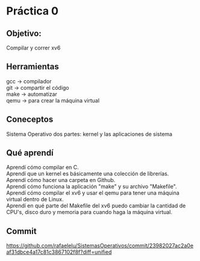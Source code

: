 # Práctica 0
## Objetivo:
Compilar y correr xv6

## Herramientas
gcc -> compilador\
git -> compartir el código\
make  -> automatizar\
qemu -> para crear la máquina virtual

## Coneceptos
Sistema Operativo dos partes: kernel y las aplicaciones de sistema

## Qué aprendí

Aprendí cómo compilar en C.\
Aprendí que un kernel es básicamente una colección de librerías.\
Aprendí cómo hacer una carpeta en Github.\
Aprendí cómo funciona la aplicación "make" y su archivo "Makefile".\
Aprendí cómo compilar el xv6 y usar el qemu para tener una máquina virtual dentro de Linux.\
Aprendí en qué parte del Makefile del xv6 puedo cambiar la cantidad de CPU's, disco duro y memoria para cuando haga la máquina virtual.

## Commit
https://github.com/rafaelelu/SistemasOperativos/commit/23982027ac2a0eaf31dbce4a17c81c3867102f8f?diff=unified
